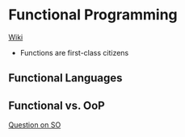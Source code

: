 # Functional Programming

[Wiki](https://en.wikipedia.org/wiki/Functional_programming)

- Functions are first-class citizens

## Functional Languages

## Functional vs. OoP

[Question on SO](https://stackoverflow.com/questions/2078978/functional-programming-vs-object-oriented-programming)
